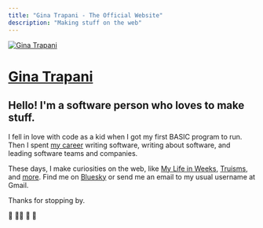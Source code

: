```yaml
---
title: "Gina Trapani - The Official Website"
description: "Making stuff on the web"
---
```


[![Gina Trapani](/index/images/ginatrapani-avatar.png)](/)

# [Gina Trapani](/)

## Hello! I'm a software person who loves to make stuff.

I fell in love with code as a kid when I got my first BASIC program to run. Then I spent [my career](https://linkedin.com/in/ginatrapani) writing software, writing about software, and leading software teams and companies.

These days, I make curiosities on the web, like [My Life in Weeks](https://weeks.ginatrapani.org), [Truisms](https://truisms.ginatrapani.org), and [more](/studio/). Find me on [Bluesky](https://bsky.app/profile/ginatrapani.org) or send me an email to my usual username at Gmail.

Thanks for stopping by.

:wave: :rainbow_flag: :unicorn: :notebook:
